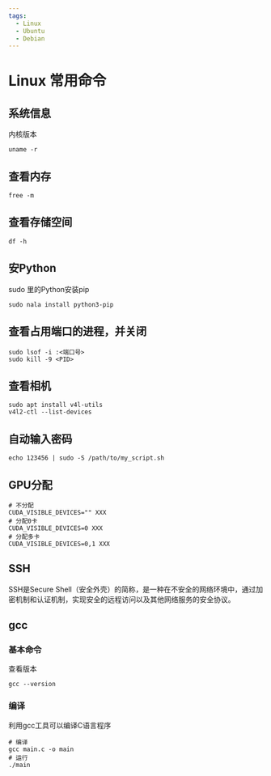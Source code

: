 ```yaml
---
tags:
  - Linux
  - Ubuntu
  - Debian
---
```


# Linux 常用命令

## 系统信息
内核版本
```shell
uname -r
```

## 查看内存
```shell
free -m
```

## 查看存储空间
```shell
df -h
```

## 安Python
sudo 里的Python安装pip
```shell
sudo nala install python3-pip
```

## 查看占用端口的进程，并关闭
```shell
sudo lsof -i :<端口号>
sudo kill -9 <PID>
```

## 查看相机
```shell
sudo apt install v4l-utils
v4l2-ctl --list-devices
```

## 自动输入密码
```shell
echo 123456 | sudo -S /path/to/my_script.sh
```

## GPU分配
```shell
# 不分配
CUDA_VISIBLE_DEVICES="" XXX
# 分配0卡
CUDA_VISIBLE_DEVICES=0 XXX
# 分配多卡
CUDA_VISIBLE_DEVICES=0,1 XXX
```

## SSH
SSH是Secure Shell（安全外壳）的简称，是一种在不安全的网络环境中，通过加密机制和认证机制，实现安全的远程访问以及其他网络服务的安全协议。

## gcc
### 基本命令
查看版本
```shell
gcc --version
```

### 编译
利用gcc工具可以编译C语言程序

```shell
# 编译
gcc main.c -o main
# 运行
./main
```
